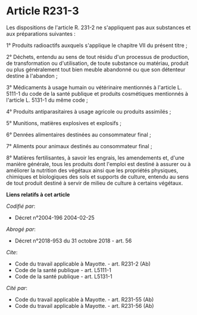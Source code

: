 # Article R231-3

Les dispositions de l'article R. 231-2 ne s'appliquent pas aux substances et aux préparations suivantes : 

1° Produits radioactifs auxquels s'applique le chapitre VII du présent titre ; 

2° Déchets, entendu au sens de tout résidu d'un processus de production, de transformation ou d'utilisation, de toute
substance ou matériau, produit ou plus généralement tout bien meuble abandonné ou que son détenteur destine à l'abandon ; 

3° Médicaments à usage humain ou vétérinaire mentionnés à l'article L. 5111-1 du code de la santé publique et produits
cosmétiques mentionnés à l'article L. 5131-1 du même code ; 

4° Produits antiparasitaires à usage agricole ou produits assimilés ; 

5° Munitions, matières explosives et explosifs ; 

6° Denrées alimentaires destinées au consommateur final ; 

7° Aliments pour animaux destinés au consommateur final ; 

8° Matières fertilisantes, à savoir les engrais, les amendements et, d'une manière générale, tous les produits dont l'emploi
est destiné à assurer ou à améliorer la nutrition des végétaux ainsi que les propriétés physiques, chimiques et biologiques
des sols et supports de culture, entendu au sens de tout produit destiné à servir de milieu de culture à certains végétaux.

**Liens relatifs à cet article**

_Codifié par_:

  - Décret n°2004-196 2004-02-25

_Abrogé par_:

  - Décret n°2018-953 du 31 octobre 2018 - art. 56

_Cite_:

  - Code du travail applicable à Mayotte. - art. R231-2 (Ab)
  - Code de la santé publique - art. L5111-1
  - Code de la santé publique - art. L5131-1

_Cité par_:

  - Code du travail applicable à Mayotte. - art. R231-55 (Ab)
  - Code du travail applicable à Mayotte. - art. R231-56 (Ab)
